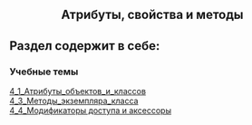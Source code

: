 <h2 style="text-align:center">Атрибуты, свойства и методы</h2>

## Раздел содержит в себе:

###  Учебные темы


<div>
<a href="https://github.com/kolesnikovvitaliy/pokolenie_python_oop/tree/main/4_Атрибуты_свойства_и_методы/4_1_Атрибуты_объектов_и_классов">4_1_Атрибуты_объектов_и_классов</a>  &nbsp; 
</div> 
<div>
<a href="https://github.com/kolesnikovvitaliy/pokolenie_python_oop/tree/main/4_Атрибуты_свойства_и_методы/4_3_Методы_экземпляра_класса">4_3_Методы_экземпляра_класса</a>  &nbsp; 
</div>
<div>
<a href="https://github.com/kolesnikovvitaliy/pokolenie_python_oop/tree/main/4_Атрибуты_свойства_и_методы/4_4_Модификаторы доступа и аксессоры">4_4_Модификаторы доступа и аксессоры</a>  &nbsp; 
</div>